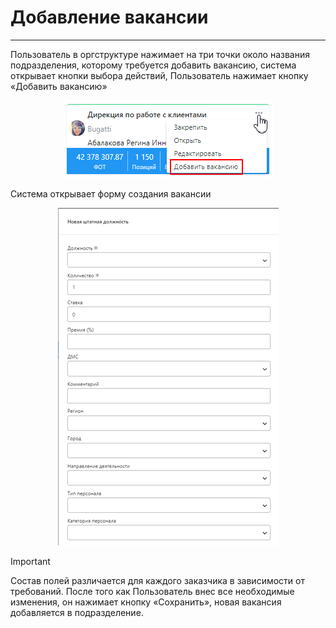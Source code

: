 # Добавление вакансии
---
Пользователь в оргструктуре нажимает на три точки около названия подразделения, которому требуется добавить вакансию, система открывает кнопки выбора действий, Пользователь нажимает кнопку «Добавить вакансию» 
<p align="center">
  <img src="image/add_vacation.png" 
  caption = "Добавление вакансии"
  />
</p>

Система открывает форму создания вакансии 
<p align="center">
  <img src="image/vacantion_form.png" 
  caption = "Форма вакансии"
  />
</p>

>[!IMPORTANT]
>Состав полей различается для каждого заказчика в зависимости от требований.
После того как Пользователь внес все необходимые изменения, он нажимает кнопку «Сохранить», новая вакансия добавляется в подразделение.
